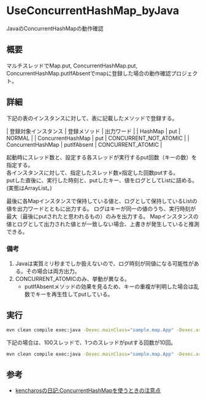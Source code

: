 # UseConcurrentHashMap_byJava

JavaのConcurrentHashMapの動作確認

## 概要

マルチスレッドでMap.put, ConcurrentHashMap.put, ConcurrentHashMap.putIfAbsentでmapに登録した場合の動作確認プロジェクト。

## 詳細

下記の表のインスタンスに対して、表に記載したメソッドで登録する。

| 登録対象インスタンス | 登録メソッド | 出力ワード |
| HashMap | put | NORMAL |
| ConcurrentHashMap | put | CONCURRENT_NOT_ATOMIC |
| ConcurrentHashMap | putIfAbsent | CONCURRENT_ATOMIC |

起動時にスレッド数と、設定する各スレッドが実行するput回数（キーの数）を指定する。  
各インスタンスに対して、指定したスレッド数×指定した回数putする。  
putした直後に、実行した時刻と、putしたキー、値をログとしてListに詰める。(実態はArrayList。)  

最後に各Mapインスタンスで保持している値と、ログとして保持しているListの値を出力ワードとともに出力する。
ログはキーが同一の値のうち、実行時刻が最大（最後にputされたと思われるもの）のみを出力する。
Mapインスタンスの値とログとして出力された値とが一致しない場合、上書きが発生していると推測できる。

### 備考

1. Javaは実質ミリ秒までしか扱えないので、ログ時刻が同値になる可能性がある。その場合は両方出力。
2. CONCURRENT_ATOMICのみ、挙動が異なる。
   - putIfAbsentメソッドの効果を見るため、キーの重複が判明した場合は乱数でキーを再生性してputしている。

## 実行

``` sh
mvn clean compile exec:java -Dexec.mainClass="sample.map.App" -Dexec.args="'スレッド数' 'put回数'"
```

下記の場合は、100スレッドで、1つのスレッドがputする回数が10回。

``` sh
mvn clean compile exec:java -Dexec.mainClass="sample.map.App" -Dexec.args="'100' '10'"
```

## 参考

- [kencharosの日記:ConcurrentHashMapを使うときの注意点](https://kencharos.hatenablog.com/entry/2013/08/23/131232)